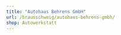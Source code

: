 ```yaml
---
title: "Autohaus Behrens GmbH"
url: /braunschweig/autohaus-behrens-gmbh/
shop: Autowerkstatt
---
```

